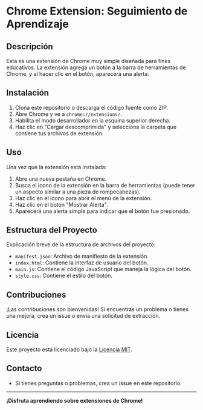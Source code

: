 # Chrome Extension: Seguimiento de Aprendizaje

## Descripción

Esta es una extensión de Chrome muy simple diseñada para fines educativos. La extensión agrega un botón a la barra de herramientas de Chrome, y al hacer clic en el botón, aparecerá una alerta.

## Instalación

1. Clona este repositorio o descarga el código fuente como ZIP.
2. Abre Chrome y ve a `chrome://extensions/`.
3. Habilita el modo desarrollador en la esquina superior derecha.
4. Haz clic en "Cargar descomprimida" y selecciona la carpeta que contiene tus archivos de extensión.

## Uso

Una vez que la extensión está instalada:

1. Abre una nueva pestaña en Chrome.
2. Busca el icono de la extensión en la barra de herramientas (puede tener un aspecto similar a una pieza de rompecabezas).
3. Haz clic en el icono para abrir el menú de la extensión.
4. Haz clic en el botón "Mostrar Alerta".
5. Aparecerá una alerta simple para indicar que el botón fue presionado.

## Estructura del Proyecto

Explicación breve de la estructura de archivos del proyecto:

- `manifest.json`: Archivo de manifiesto de la extensión.
- `index.html`: Contiene la interfaz de usuario del botón.
- `main.js`: Contiene el código JavaScript que maneja la lógica del botón.
- `style.css`: Contiene el estilo del botón.

## Contribuciones

¡Las contribuciones son bienvenidas! Si encuentras un problema o tienes una mejora, crea un issue o envía una solicitud de extracción.

## Licencia

Este proyecto está licenciado bajo la [Licencia MIT](LICENSE).

## Contacto

- Si tienes preguntas o problemas, crea un issue en este repositorio.

---

**¡Disfruta aprendiendo sobre extensiones de Chrome!**